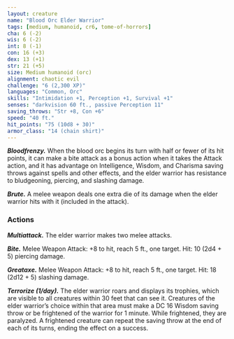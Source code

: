 ```yaml
---
layout: creature
name: "Blood Orc Elder Warrior"
tags: [medium, humanoid, cr6, tome-of-horrors]
cha: 6 (-2)
wis: 6 (-2)
int: 8 (-1)
con: 16 (+3)
dex: 13 (+1)
str: 21 (+5)
size: Medium humanoid (orc)
alignment: chaotic evil
challenge: "6 (2,300 XP)"
languages: "Common, Orc"
skills: "Intimidation +1, Perception +1, Survival +1"
senses: "darkvision 60 ft., passive Perception 11"
saving_throws: "Str +8, Con +6"
speed: "40 ft."
hit_points: "75 (10d8 + 30)"
armor_class: "14 (chain shirt)"
---
```


***Bloodfrenzy.*** When the blood orc begins its turn with half or fewer of
its hit points, it can make a bite attack as a bonus action when it takes
the Attack action, and it has advantage on Intelligence, Wisdom, and
Charisma saving throws against spells and other effects, and the elder warrior has
resistance to bludgeoning, piercing, and slashing damage.

***Brute.*** A melee weapon deals one extra die of its damage when the
elder warrior hits with it (included in the attack).

### Actions

***Multiattack.*** The elder warrior makes two melee attacks.

***Bite.*** Melee Weapon Attack: +8 to hit, reach 5 ft., one target. Hit: 10
(2d4 + 5) piercing damage.

***Greataxe.*** Melee Weapon Attack: +8 to hit, reach 5 ft., one target. Hit:
18 (2d12 + 5) slashing damage.

***Terrorize (1/day).*** The elder warrior roars and displays its trophies,
which are visible to all creatures within 30 feet that can see it. Creatures
of the elder warrior’s choice within that area must make a DC 16 Wisdom
saving throw or be frightened of the warrior for 1 minute. While frightened,
they are paralyzed. A frightened creature can repeat the saving throw at
the end of each of its turns, ending the effect on a success.
